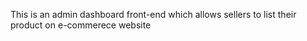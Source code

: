 This is an admin dashboard front-end which allows sellers to list their product on e-commerece website
